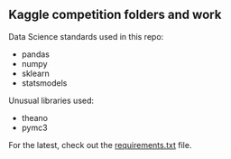 ## Kaggle competition folders and work

Data Science standards used in this repo:
* pandas
* numpy
* sklearn
* statsmodels

Unusual libraries used:
* theano
* pymc3

For the latest, check out the [requirements.txt](https://github.com/MarkMoretto/kaggle/blob/master/requirements.txt) file.
